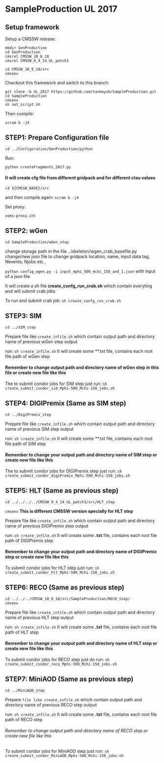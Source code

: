 # SampleProduction UL 2017
## Setup framework

Setup a CMSSW release:
```
mkdir GenProduction
cd GenProduction
cmsrel CMSSW_10_6_18
cmsrel CMSSW_9_4_14_UL_patch1

cd CMSSW_10_6_18/src
cmsenv
```
Checkout this framework and switch to this branch:
```
git clone -b UL_2017 https://github.com/tanmayvb/SampleProduction.git
cd SampleProduction
cmsenv
sh set_script.sh 
```
Then compile:
```
scram b -j4
```

## STEP1: Prepare Configuration file
```
cd ../Configuration/GenProduction/python
```
 Run: 
```
python createFragments_2017.py
```  
#### It will create cfg file from different gridpack and for different ctau values

```
cd ${CMSSW_BASE}/src
```
and then compile again:
```scram b -j4```

Set proxy:
```
voms-proxy.int
```
## STEP2: wGen
```
cd SampleProduction/wGen_step
```
change storage path in the file ../skeleton/wgen_crab_basefile.py
change/new json file to change gridpack location, name, input data tag, Nevents, Njobs etc.. 

```python config_wgen.py -i input_mphi_500_mchi_150_and_1.json```  with input of a json file

It will create a sh file **create_confg_run_crab.sh** which contain everyting and will submit crab jobs

To run and submit crab job: ```sh create_confg_run_crab.sh```

## STEP3: SIM
```
cd ../SIM_step
```
Prepare file like ```create_infile.sh``` which contain output path and directory name of previous wGen step output

run: ```sh create_infile.sh``` It will create some **.txt file, contains each root file path of wGen step

#### Remember to change output path and directory name of wGen step in this file or create new file like this

The to submit condor jobs for SIM step just run: ```sh create_submit_condor_sim_Mphi-500_Mchi-150_jobs.sh```


## STEP4: DIGIPremix (Same as SIM step)
```
cd ../DigiPremix_step
```
Prepare file like ```create_infile.sh``` which contain output path and directory name of previous SIM step output

run: ```sh create_infile.sh``` It will create some **.txt file, contains each root file path of SIM step

#### Remember to change your output path and directory name of SIM step or create new file like this

The to submit condor jobs for DIGIPremix step just run: ```sh create_submit_condor_digiPremix_Mphi-500_Mchi-150_jobs.sh```

## STEP5: HLT (Same as previous step)
```
cd ../../../../CMSSW_9_4_14_UL_patch1/src/HLT_step
```
```cmsenv``` **This is different CMSSW version specially for HLT step**

Prepare file like ```create_infile.sh``` which contain output path and directory name of previous DIGIPremix step output

run: ```sh create_infile.sh``` It will create some **.txt** file, contains each root file path of DIGIPremix step

#### Remember to change your output path and directory name of DIGIPremix step or create new file like this

To submit condor jobs for HLT step just run: ```sh create_submit_condor_hlt_Mphi-500_Mchi-150_jobs.sh```

## STEP6: RECO (Same as previous step)
```
cd ../../../CMSSW_10_6_18/src/SampleProduction/RECO_step/
cmsenv
```
Prepare file like ```create_infile.sh``` which contain output path and directory name of previous HLT step output

run: ```sh create_infile.sh``` It will create some **.txt** file, contains each root file path of HLT step

#### Remember to change your output path and directory name of HLT step or create new file like this

To submit condor jobs for RECO step just do run: ```sh create_submit_condor_reco_Mphi-500_Mchi-150_jobs.sh```

## STEP7: MiniAOD (Same as previous step)
```
cd ../MiniAOD_step
```
Prepare ```file like create_infile.sh``` which contain output path and directory name of previous RECO step output

run: ```sh create_infile.sh``` It will create some **.txt** file, contains each root file path of RECO step

###### Remember to change output path and directory name of RECO step or create new file like this

To submit condor jobs for MiniAOD step just run: ```sh create_submit_condor_MiniAOD_Mphi-500_Mchi-150_jobs.sh```
